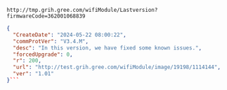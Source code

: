 `http://tmp.grih.gree.com/wifiModule/Lastversion?firmwareCode=362001068839`

```json
{
  "CreateDate": "2024-05-22 08:00:22",
  "commProtVer": "V3.4.M",
  "desc": "In this version, we have fixed some known issues.",
  "forcedUpgrade": 0,
  "r": 200,
  "url": "http://test.grih.gree.com/wifiModule/image/19198/1114144",
  "ver": "1.01"
}```
